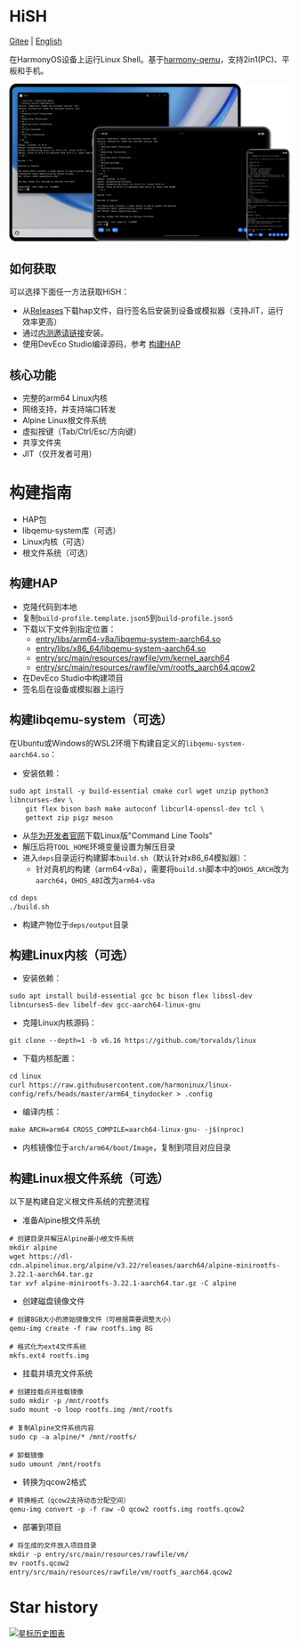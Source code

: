# HiSH

[Gitee](https://gitee.com/hackeris/HiSH) | [English](README_EN.md)

在HarmonyOS设备上运行Linux Shell。基于[harmony-qemu](https://github.com/hackeris/harmony-qemu)，支持2in1(PC)、平板和手机。

![多设备运行](docs/images/devices.png)

## 如何获取

可以选择下面任一方法获取HiSH：

- 从[Releases](https://github.com/harmoninux/HiSH/releases)下载hap文件，自行签名后安装到设备或模拟器（支持JIT，运行效率更高）
- 通过[内测邀请链接](https://appgallery.huawei.com/link/invite-test-wap?taskId=7dd1e118ab11367c6f26b55bb989bbc5&invitationCode=A2w5fWZD2Wf)安装。
- 使用DevEco Studio编译源码，参考 [构建HAP](#构建hap)

## 核心功能

- 完整的arm64 Linux内核
- 网络支持，并支持端口转发
- Alpine Linux根文件系统
- 虚拟按键（Tab/Ctrl/Esc/方向键）
- 共享文件夹
- JIT（仅开发者可用）

# 构建指南

- HAP包
- libqemu-system库（可选）
- Linux内核（可选）
- 根文件系统（可选）

## 构建HAP

* 克隆代码到本地
* 复制`build-profile.template.json5`到`build-profile.json5`
* 下载以下文件到指定位置：
  - [entry/libs/arm64-v8a/libqemu-system-aarch64.so](https://github.com/harmoninux/HiSH/releases/download/release-20251022/arm64-v8a.libqemu-system-aarch64.so)
  - [entry/libs/x86_64/libqemu-system-aarch64.so](https://github.com/harmoninux/HiSH/releases/download/release-20251022/x86_64.libqemu-system-aarch64.so)
  - [entry/src/main/resources/rawfile/vm/kernel_aarch64](https://github.com/harmoninux/linux-config/releases/download/release-20251101/kernel_aarch64)
  - [entry/src/main/resources/rawfile/vm/rootfs_aarch64.qcow2](https://github.com/harmoninux/linux-config/releases/download/release-20251101/rootfs_aarch64.qcow2)
* 在DevEco Studio中构建项目
* 签名后在设备或模拟器上运行

## 构建libqemu-system（可选）

在Ubuntu或Windows的WSL2环境下构建自定义的`libqemu-system-aarch64.so`：

* 安装依赖：

```shell 
sudo apt install -y build-essential cmake curl wget unzip python3 libncurses-dev \
    git flex bison bash make autoconf libcurl4-openssl-dev tcl \
    gettext zip pigz meson 
```

* 从[华为开发者官网](https://developer.huawei.com/consumer/cn/download/)下载Linux版"Command Line Tools"
* 解压后将`TOOL_HOME`环境变量设置为解压目录
* 进入`deps`目录运行构建脚本`build.sh`（默认针对x86_64模拟器）：
    * 针对真机的构建（arm64-v8a），需要将`build.sh`脚本中的`OHOS_ARCH`改为`aarch64`，`OHOS_ABI`改为`arm64-v8a`
```shell 
cd deps 
./build.sh 
```
* 构建产物位于`deps/output`目录

## 构建Linux内核（可选）

* 安装依赖：

```shell 
sudo apt install build-essential gcc bc bison flex libssl-dev libncurses5-dev libelf-dev gcc-aarch64-linux-gnu 
```

* 克隆Linux内核源码：

```shell 
git clone --depth=1 -b v6.16 https://github.com/torvalds/linux 
```

* 下载内核配置：

```shell 
cd linux 
curl https://raw.githubusercontent.com/harmoninux/linux-config/refs/heads/master/arm64_tinydocker > .config 
```

* 编译内核：

```shell 
make ARCH=arm64 CROSS_COMPILE=aarch64-linux-gnu- -j$(nproc)
```

* 内核镜像位于`arch/arm64/boot/Image`，复制到项目对应目录

## 构建Linux根文件系统（可选）

以下是构建自定义根文件系统的完整流程

* 准备Alpine根文件系统

```shell 
# 创建目录并解压Alpine最小根文件系统 
mkdir alpine 
wget https://dl-cdn.alpinelinux.org/alpine/v3.22/releases/aarch64/alpine-minirootfs-3.22.1-aarch64.tar.gz 
tar xvf alpine-minirootfs-3.22.1-aarch64.tar.gz -C alpine 
```

* 创建磁盘镜像文件

```shell 
# 创建8GB大小的原始镜像文件（可根据需要调整大小）
qemu-img create -f raw rootfs.img 8G 
 
# 格式化为ext4文件系统 
mkfs.ext4 rootfs.img 
```

* 挂载并填充文件系统

```shell 
# 创建挂载点并挂载镜像 
sudo mkdir -p /mnt/rootfs 
sudo mount -o loop rootfs.img /mnt/rootfs 
 
# 复制Alpine文件系统内容 
sudo cp -a alpine/* /mnt/rootfs/
 
# 卸载镜像 
sudo umount /mnt/rootfs 
```

* 转换为qcow2格式

```shell 
# 转换格式（qcow2支持动态分配空间）
qemu-img convert -p -f raw -O qcow2 rootfs.img rootfs.qcow2 
```

* 部署到项目

```shell 
# 将生成的文件放入项目目录 
mkdir -p entry/src/main/resources/rawfile/vm/
mv rootfs.qcow2 entry/src/main/resources/rawfile/vm/rootfs_aarch64.qcow2 
```

# Star history

[![星标历史图表](https://api.star-history.com/svg?repos=harmoninux/hish&type=Date)](https://www.star-history.com/#harmoninux/hish&Date)
